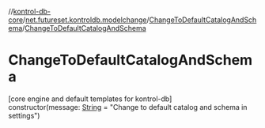 //[kontrol-db-core](../../../index.md)/[net.futureset.kontroldb.modelchange](../index.md)/[ChangeToDefaultCatalogAndSchema](index.md)/[ChangeToDefaultCatalogAndSchema](-change-to-default-catalog-and-schema.md)

# ChangeToDefaultCatalogAndSchema

[core engine and default templates for kontrol-db]\
constructor(message: [String](https://kotlinlang.org/api/latest/jvm/stdlib/kotlin/-string/index.html) = &quot;Change to default catalog and schema in settings&quot;)
